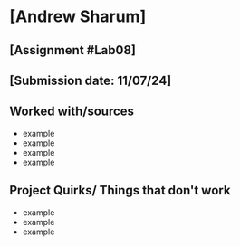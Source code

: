 # [Andrew Sharum]
## [Assignment #Lab08]
## [Submission date: 11/07/24]
## Worked with/sources 
* example
* example
* example
* example
## Project Quirks/ Things that don't work
* example
* example
* example
